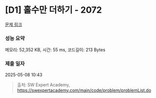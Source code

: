 # [D1] 홀수만 더하기 - 2072 

[문제 링크](https://swexpertacademy.com/main/code/problem/problemDetail.do?contestProbId=AV5QSEhaA5sDFAUq) 

### 성능 요약

메모리: 52,352 KB, 시간: 55 ms, 코드길이: 213 Bytes

### 제출 일자

2025-05-08 10:43



> 출처: SW Expert Academy, https://swexpertacademy.com/main/code/problem/problemList.do
